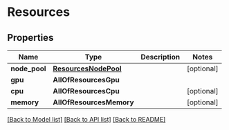# Resources

## Properties
Name | Type | Description | Notes
------------ | ------------- | ------------- | -------------
**node_pool** | [**ResourcesNodePool**](ResourcesNodePool.md) |  | [optional] 
**gpu** | **AllOfResourcesGpu** |  | 
**cpu** | **AllOfResourcesCpu** |  | [optional] 
**memory** | **AllOfResourcesMemory** |  | [optional] 

[[Back to Model list]](../README.md#documentation-for-models) [[Back to API list]](../README.md#documentation-for-api-endpoints) [[Back to README]](../README.md)

